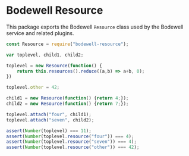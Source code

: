 Bodewell Resource
=================
This package exports the Bodewell `Resource` class used by the Bodewell
service and related plugins.

```js
const Resource = require("bodewell-resource");

var toplevel, child1, child2;

toplevel = new Resource(function() {
    return this.resources().reduce((a,b) => a+b, 0);
})

toplevel.other = 42;

child1 = new Resource(function() {return 4;});
child2 = new Resource(function() {return 7;});

toplevel.attach("four", child1);
toplevel.attach("seven", child2);

assert(Number(toplevel) === 11);
assert(Number(toplevel.resource("four")) === 4);
assert(Number(toplevel.resource("seven")) === 4);
assert(Number(toplevel.resource("other")) === 42);
```
